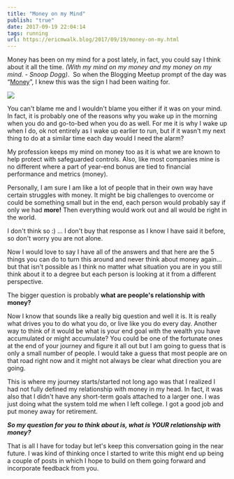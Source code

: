 ```yaml
---
title: "Money on my Mind"
publish: "true"
date: 2017-09-19 22:04:14
tags: running
url: https://ericmwalk.blog/2017/09/19/money-on-my.html
---
```


Money has been on my mind for a post lately, in fact, you could say I think about it all the time. <i>(With my mind on my money and my money on my mind. - Snoop Dogg)</i>.  So when the Blogging Meetup prompt of the day was “<a href="https://bloggingmeetup.com/2017/09/19/tuesday-prompt/">Money</a>”, I knew this was the sign I had been waiting for.


![](https://ericmwalk.blog/uploads/2022/e74c6700c5.jpg)

You can't blame me and I wouldn't blame you either if it was on your mind. In fact, it is probably one of the reasons why you wake up in the morning when you do and go-to-bed when you do as well. For me it is why I wake up when I do, ok not entirely as I wake up earlier to run, but if it wasn't my next thing to do at a similar time each day would I need the alarm?

My profession keeps my mind on money too as it is what we are known to help protect with safeguarded controls. Also, like most companies mine is no different where a part of year-end bonus are tied to financial performance and metrics (money).

Personally, I am sure I am like a lot of people that in their own way have certain struggles with money. It might be big challenges to overcome or could be something small but in the end, each person would probably say if only we had <b>more!</b> Then everything would work out and all would be right in the world.

I don't think so :) … I don't buy that response as I know I have said it before, so don't worry you are not alone.

Now I would love to say I have all of the answers and that here are the 5 things you can do to turn this around and never think about money again… but that isn't possible as I think no matter what situation you are in you still think about it to a degree but each person is looking at it from a different perspective.

The bigger question is probably <b>what are people's relationship with money?</b>

Now I know that sounds like a really big question and well it is. It is really what drives you to do what you do, or live like you do every day. Another way to think of it would be what is your end goal with the wealth you have accumulated or might accumulate? You could be one of the fortunate ones at the end of your journey and figure it all out but I am going to guess that is only a small number of people. I would take a guess that most people are on that road right now and it might not always be clear what direction you are going.

This is where my journey starts/started not long ago was that I realized I had not fully defined my relationship with money in my head. In fact, it was also that I didn't have any short-term goals attached to a larger one. I was just doing what the system told me when I left college. I got a good job and put money away for retirement.

<i><b>So my question for you to think about is, what is YOUR relationship with money?</b></i>

That is all I have for today but let's keep this conversation going in the near future. I was kind of thinking once I started to write this might end up being a couple of posts in which I hope to build on them going forward and incorporate feedback from you.